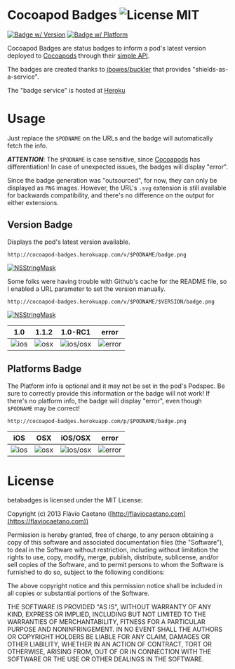 Cocoapod Badges ![License MIT](https://go-shields.herokuapp.com/license-MIT-blue.png)
===============

[![Badge w/ Version](https://cocoapod-badges.herokuapp.com/v/NSStringMask/badge.png)](https://cocoadocs.org/docsets/NSStringMask)
[![Badge w/ Platform](https://cocoapod-badges.herokuapp.com/p/NSStringMask/badge.svg)](https://cocoadocs.org/docsets/NSStringMask)

Cocoapod Badges are status badges to inform a pod's latest version deployed to [Cocoapods] through their [simple API](https://github.com/CocoaPods/cocoapods.org/commit/8ef51c7890c33ad899e8130b9e778c740c5c7f61).

The badges are created thanks to [jbowes/buckler](https://github.com/jbowes/buckler) that provides "shields-as-a-service".

The "badge service" is hosted at [Heroku](https://www.heroku.com/)

# Usage

Just replace the `$PODNAME` on the URLs and the badge will automatically fetch the info.

**_ATTENTION_**: The `$PODNAME` is case sensitive, since [Cocoapods] has differentiation! In case of unexpected issues, the badges will display "error".

Since the badge generation was "outsourced", for now, they can only be displayed as `PNG` images. However, the URL's `.svg` extension is still available for backwards compatibility, and there's no difference on the output for either extensions.

## Version Badge

Displays the pod's latest version available.

	http://cocoapod-badges.herokuapp.com/v/$PODNAME/badge.png

[![NSStringMask](https://cocoapod-badges.herokuapp.com/v/NSStringMask/badge.png)](https://cocoadocs.org/docsets/NSStringMask)

Some folks were having trouble with Github's cache for the README file, so I enabled a URL parameter to set the version manually.

	http://cocoapod-badges.herokuapp.com/v/$PODNAME/$VERSION/badge.png

[![NSStringMask](https://cocoapod-badges.herokuapp.com/v/NSStringMask/$VERSION/badge.png)](https://cocoadocs.org/docsets/NSStringMask)

| 1.0 | 1.1.2 | 1.0-RC1 | error |
|-----|-------|---------|-------|
| ![ios](https://cocoapod-badges.herokuapp.com/v/NSStringMask/1.0/badge.png) | ![osx](https://cocoapod-badges.herokuapp.com/v/NSStringMask/1.1.2/badge.png) | ![ios/osx](https://cocoapod-badges.herokuapp.com/v/NSStringMask/1.0-RC1/badge.png) | ![error](https://cocoapod-badges.herokuapp.com/v/error/badge.png) |

## Platforms Badge

The Platform info is optional and it may not be set in the pod's Podspec. Be sure to correctly provide this information or the badge will not work! If there's no platform info, the badge will display "error", even though `$PODNAME` may be correct!

	http://cocoapod-badges.herokuapp.com/p/$PODNAME/badge.png

| iOS | OSX | iOS/OSX | error
|-----|-----|---------|-------|
| ![ios](https://cocoapod-badges.herokuapp.com/p/AKLocationManager/badge.png) | ![osx](https://cocoapod-badges.herokuapp.com/p/DDQuicklookAdditionalViews/badge.png) | ![ios/osx](https://cocoapod-badges.herokuapp.com/p/AFNetworking/badge.png) | ![error](https://cocoapod-badges.herokuapp.com/p/error/badge.png) |

# License

betabadges is licensed under the MIT License:

Copyright (c) 2013 Flávio Caetano ([http://flaviocaetano.com](https://flaviocaetano.com))

Permission is hereby granted, free of charge, to any person obtaining a copy of this software and associated documentation files (the "Software"), to deal in the Software without restriction, including without limitation the rights to use, copy, modify, merge, publish, distribute, sublicense, and/or sell copies of the Software, and to permit persons to whom the Software is furnished to do so, subject to the following conditions:

The above copyright notice and this permission notice shall be included in all copies or substantial portions of the Software.

THE SOFTWARE IS PROVIDED "AS IS", WITHOUT WARRANTY OF ANY KIND, EXPRESS OR IMPLIED, INCLUDING BUT NOT LIMITED TO THE WARRANTIES OF MERCHANTABILITY, FITNESS FOR A PARTICULAR PURPOSE AND NONINFRINGEMENT. IN NO EVENT SHALL THE AUTHORS OR COPYRIGHT HOLDERS BE LIABLE FOR ANY CLAIM, DAMAGES OR OTHER LIABILITY, WHETHER IN AN ACTION OF CONTRACT, TORT OR OTHERWISE, ARISING FROM, OUT OF OR IN CONNECTION WITH THE SOFTWARE OR THE USE OR OTHER DEALINGS IN THE SOFTWARE.

[Cocoapods]: http://cocoapods.org
